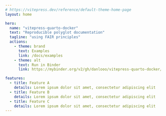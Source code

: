 ```yaml
---
# https://vitepress.dev/reference/default-theme-home-page
layout: home

hero:
  name: "vitepress-quarto-docker"
  text: "Reproducible polyglot documentation"
  tagline: "using FAIR principles"
  actions:
    - theme: brand
      text: Examples
      link: /docs/examples
    - theme: alt
      text: Run in Binder
      link: https://mybinder.org/v2/gh/danlooo/vitepress-quarto-docker/HEAD

features:
  - title: Feature A
    details: Lorem ipsum dolor sit amet, consectetur adipiscing elit
  - title: Feature B
    details: Lorem ipsum dolor sit amet, consectetur adipiscing elit
  - title: Feature C
    details: Lorem ipsum dolor sit amet, consectetur adipiscing elit
---
```

